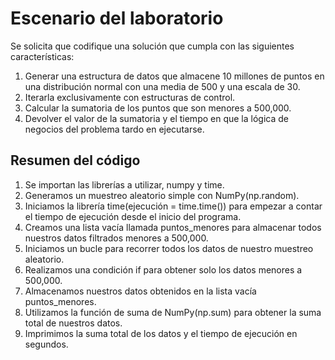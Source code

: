 # Escenario del laboratorio
Se solicita que codifique una solución que cumpla con las siguientes características:
1. Generar una estructura de datos que almacene 10 millones de puntos en una distribución
normal con una media de 500 y una escala de 30.
2. Iterarla exclusivamente con estructuras de control.
3. Calcular la sumatoria de los puntos que son menores a 500,000.
4. Devolver el valor de la sumatoria y el tiempo en que la lógica de negocios del problema
tardo en ejecutarse.

## Resumen del código
1. Se importan las librerías a utilizar, numpy y time.
2. Generamos un muestreo aleatorio simple con NumPy(np.random).
3. Iniciamos la librería time(ejecución = time.time()) para empezar a contar el tiempo de ejecución desde el inicio del programa.
4. Creamos una lista vacía llamada puntos_menores para almacenar todos nuestros datos filtrados menores a 500,000.
5. Iniciamos un bucle para recorrer todos los datos de nuestro muestreo aleatorio.
6. Realizamos una condición if para obtener solo los datos menores a 500,000.
7. Almacenamos nuestros datos obtenidos en la lista vacía puntos_menores.
8. Utilizamos la función de suma de NumPy(np.sum) para obtener la suma total de nuestros datos.
9. Imprimimos la suma total de los datos y el tiempo de ejecución en segundos.
